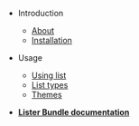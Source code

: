 * Introduction
  * [About](readme.md)
  * [Installation](installation.md)

* Usage
  * [Using list](using_list.md)
  * [List types](types.md)
  * [Themes](themes.md)
  
* [**Lister Bundle documentation**](https://povs.github.io/ListerBundle)
